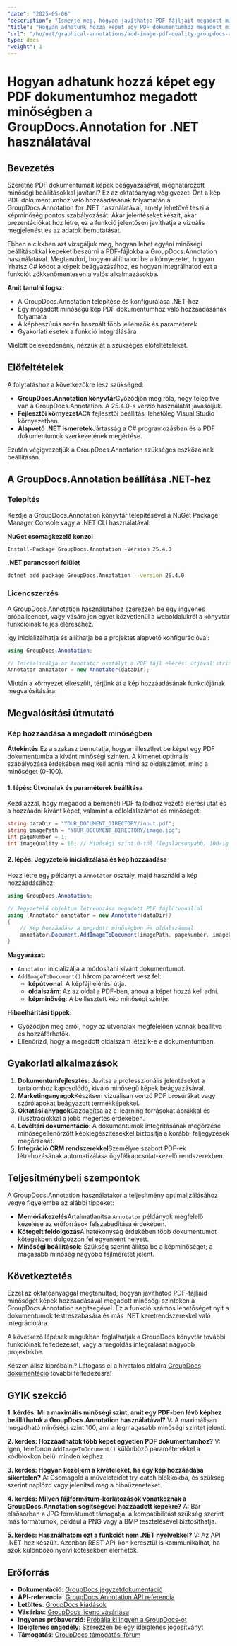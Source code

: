 ```yaml
---
"date": "2025-05-06"
"description": "Ismerje meg, hogyan javíthatja PDF-fájljait megadott minőségi szintű képek hozzáadásával a GroupDocs.Annotation for .NET segítségével. Javítsa a dokumentumok vizuális megjelenését és az adatok megjelenítését."
"title": "Hogyan adhatunk hozzá képet egy PDF dokumentumhoz megadott minőségben a GroupDocs.Annotation for .NET használatával"
"url": "/hu/net/graphical-annotations/add-image-pdf-quality-groupdocs-annotation-net/"
type: docs
"weight": 1
---
```


# Hogyan adhatunk hozzá képet egy PDF dokumentumhoz megadott minőségben a GroupDocs.Annotation for .NET használatával

## Bevezetés

Szeretné PDF dokumentumait képek beágyazásával, meghatározott minőségi beállításokkal javítani? Ez az oktatóanyag végigvezeti Önt a kép PDF dokumentumhoz való hozzáadásának folyamatán a GroupDocs.Annotation for .NET használatával, amely lehetővé teszi a képminőség pontos szabályozását. Akár jelentéseket készít, akár prezentációkat hoz létre, ez a funkció jelentősen javíthatja a vizuális megjelenést és az adatok bemutatását.

Ebben a cikkben azt vizsgáljuk meg, hogyan lehet egyéni minőségi beállításokkal képeket beszúrni a PDF-fájlokba a GroupDocs.Annotation használatával. Megtanulod, hogyan állíthatod be a környezetet, hogyan írhatsz C# kódot a képek beágyazásához, és hogyan integrálhatod ezt a funkciót zökkenőmentesen a valós alkalmazásokba.

**Amit tanulni fogsz:**
- A GroupDocs.Annotation telepítése és konfigurálása .NET-hez
- Egy megadott minőségű kép PDF dokumentumhoz való hozzáadásának folyamata
- A képbeszúrás során használt főbb jellemzők és paraméterek
- Gyakorlati esetek a funkció integrálására

Mielőtt belekezdenénk, nézzük át a szükséges előfeltételeket.

## Előfeltételek

A folytatáshoz a következőkre lesz szükséged:
- **GroupDocs.Annotation könyvtár**Győződjön meg róla, hogy telepítve van a GroupDocs.Annotation. A 25.4.0-s verzió használatát javasoljuk.
- **Fejlesztői környezet**AC# fejlesztői beállítás, lehetőleg Visual Studio környezetben.
- **Alapvető .NET ismeretek**Jártasság a C# programozásban és a PDF dokumentumok szerkezetének megértése.

Ezután végigvezetjük a GroupDocs.Annotation szükséges eszközeinek beállításán.

## A GroupDocs.Annotation beállítása .NET-hez

### Telepítés

Kezdje a GroupDocs.Annotation könyvtár telepítésével a NuGet Package Manager Console vagy a .NET CLI használatával:

**NuGet csomagkezelő konzol**
```shell
Install-Package GroupDocs.Annotation -Version 25.4.0
```

**\.NET parancssori felület**
```bash
dotnet add package GroupDocs.Annotation --version 25.4.0
```

### Licencszerzés

A GroupDocs.Annotation használatához szerezzen be egy ingyenes próbalicencet, vagy vásároljon egyet közvetlenül a weboldalukról a könyvtár funkcióinak teljes eléréséhez.

Így inicializálhatja és állíthatja be a projektet alapvető konfigurációval:

```csharp
using GroupDocs.Annotation;

// Inicializálja az Annotator osztályt a PDF fájl elérési útjával\string dataDir = "A_DOKUMENTUM_KÖNYVTÁR/input.pdf";
Annotator annotator = new Annotator(dataDir);
```

Miután a környezet elkészült, térjünk át a kép hozzáadásának funkciójának megvalósítására.

## Megvalósítási útmutató

### Kép hozzáadása a megadott minőségben

**Áttekintés**
Ez a szakasz bemutatja, hogyan illeszthet be képet egy PDF dokumentumba a kívánt minőségi szinten. A kimenet optimális szabályozása érdekében meg kell adnia mind az oldalszámot, mind a minőséget (0-100).

#### 1. lépés: Útvonalak és paraméterek beállítása
Kezd azzal, hogy megadod a bemeneti PDF fájlodhoz vezető elérési utat és a hozzáadni kívánt képet, valamint a céloldalszámot és minőséget:

```csharp
string dataDir = "YOUR_DOCUMENT_DIRECTORY/input.pdf";
string imagePath = "YOUR_DOCUMENT_DIRECTORY/image.jpg";
int pageNumber = 1;
int imageQuality = 10; // Minőségi szint 0-tól (legalacsonyabb) 100-ig (legmagasabb)
```

#### 2. lépés: Jegyzetelő inicializálása és kép hozzáadása
Hozz létre egy példányt a `Annotator` osztály, majd használd a kép hozzáadásához:

```csharp
using GroupDocs.Annotation;

// Jegyzetelő objektum létrehozása megadott PDF fájlútvonallal
using (Annotator annotator = new Annotator(dataDir))
{
    // Kép hozzáadása a megadott minőségben és oldalszámmal
    annotator.Document.AddImageToDocument(imagePath, pageNumber, imageQuality);
}
```

**Magyarázat:**
- `Annotator` inicializálja a módosítani kívánt dokumentumot.
- `AddImageToDocument()` három paramétert vesz fel:
  - **képútvonal**: A képfájl elérési útja.
  - **oldalszám**: Az az oldal a PDF-ben, ahová a képet hozzá kell adni.
  - **képminőség**: A beillesztett kép minőségi szintje.

**Hibaelhárítási tippek:**
- Győződjön meg arról, hogy az útvonalak megfelelően vannak beállítva és hozzáférhetők.
- Ellenőrizd, hogy a megadott oldalszám létezik-e a dokumentumban.

## Gyakorlati alkalmazások
1. **Dokumentumfejlesztés**: Javítsa a professzionális jelentéseket a tartalomhoz kapcsolódó, kiváló minőségű képek beágyazásával.
2. **Marketinganyagok**Készítsen vizuálisan vonzó PDF brosúrákat vagy szórólapokat beágyazott termékképekkel.
3. **Oktatási anyagok**Gazdagítsa az e-learning forrásokat ábrákkal és illusztrációkkal a jobb megértés érdekében.
4. **Levéltári dokumentáció**: A dokumentumok integritásának megőrzése minőségellenőrzött képkiegészítésekkel biztosítja a korábbi feljegyzések megőrzését.
5. **Integráció CRM rendszerekkel**Személyre szabott PDF-ek létrehozásának automatizálása ügyfélkapcsolat-kezelő rendszerekben.

## Teljesítménybeli szempontok
A GroupDocs.Annotation használatakor a teljesítmény optimalizálásához vegye figyelembe az alábbi tippeket:
- **Memóriakezelés**Ártalmatlanítsa `Annotator` példányok megfelelő kezelése az erőforrások felszabadítása érdekében.
- **Kötegelt feldolgozás**A hatékonyság érdekében több dokumentumot kötegekben dolgozzon fel egyenként helyett.
- **Minőségi beállítások**: Szükség szerint állítsa be a képminőséget; a magasabb minőség nagyobb fájlméretet jelent.

## Következtetés
Ezzel az oktatóanyaggal megtanultad, hogyan javíthatod PDF-fájljaid minőségét képek hozzáadásával megadott minőségi szinteken a GroupDocs.Annotation segítségével. Ez a funkció számos lehetőséget nyit a dokumentumok testreszabására és más .NET keretrendszerekkel való integrációjára.

A következő lépések magukban foglalhatják a GroupDocs könyvtár további funkcióinak felfedezését, vagy a megoldás integrálását nagyobb projektekbe.

Készen állsz kipróbálni? Látogass el a hivatalos oldalra [GroupDocs dokumentáció](https://docs.groupdocs.com/annotation/net/) további felfedezésre!

## GYIK szekció
**1. kérdés: Mi a maximális minőségi szint, amit egy PDF-ben lévő képhez beállíthatok a GroupDocs.Annotation használatával?**
V: A maximálisan megadható minőségi szint 100, ami a legmagasabb minőségi szintet jelenti.

**2. kérdés: Hozzáadhatok több képet egyetlen PDF dokumentumhoz?**
V: Igen, telefonon `AddImageToDocument()` különböző paraméterekkel a kódblokkon belül minden képhez.

**3. kérdés: Hogyan kezeljem a kivételeket, ha egy kép hozzáadása sikertelen?**
A: Csomagold a műveleteidet try-catch blokkokba, és szükség szerint naplózd vagy jelenítsd meg a hibaüzeneteket.

**4. kérdés: Milyen fájlformátum-korlátozások vonatkoznak a GroupDocs.Annotation segítségével hozzáadott képekre?**
A: Bár elsősorban a JPG formátumot támogatja, a kompatibilitást szükség szerint más formátumok, például a PNG vagy a BMP tesztelésével biztosíthatja.

**5. kérdés: Használhatom ezt a funkciót nem .NET nyelvekkel?**
V: Az API .NET-hez készült. Azonban REST API-kon keresztül is kommunikálhat, ha azok különböző nyelvi kötésekben elérhetők.

## Erőforrás
- **Dokumentáció**: [GroupDocs jegyzetdokumentáció](https://docs.groupdocs.com/annotation/net/)
- **API-referencia**: [GroupDocs Annotation API referencia](https://reference.groupdocs.com/annotation/net/)
- **Letöltés**: [GroupDocs kiadások](https://releases.groupdocs.com/annotation/net/)
- **Vásárlás**: [GroupDocs licenc vásárlása](https://purchase.groupdocs.com/buy)
- **Ingyenes próbaverzió**: [Próbálja ki ingyen a GroupDocs-ot](https://releases.groupdocs.com/annotation/net/)
- **Ideiglenes engedély**: [Szerezzen be egy ideiglenes jogosítványt](https://purchase.groupdocs.com/temporary-license/)
- **Támogatás**: [GroupDocs támogatási fórum](https://forum.groupdocs.com/c/annotation/)